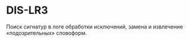 # DIS-LR3
Поиск сигнатур в логе обработки исключений, замена и извлечение «подозрительных» словоформ.
